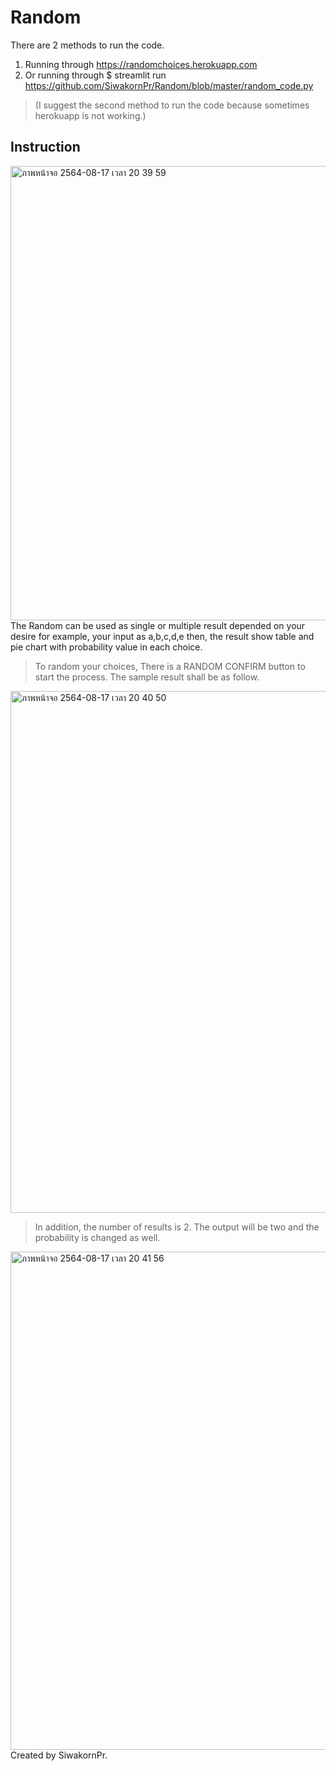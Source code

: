 # Random
There are 2 methods to run the code.
1. Running through https://randomchoices.herokuapp.com
2. Or running through $ streamlit run  https://github.com/SiwakornPr/Random/blob/master/random_code.py
>(I suggest the second method to run the code because sometimes herokuapp is not working.)

## Instruction
<img width="727" alt="ภาพหน้าจอ 2564-08-17 เวลา 20 39 59" src="https://user-images.githubusercontent.com/69446392/129737534-46c7adf9-2ee4-4a12-8695-e68352feef55.png">
The Random can be used as single or multiple result depended on your desire for example, your input as a,b,c,d,e then, the result show table and pie chart with
probability value in each choice.

>To random your choices, There is a RANDOM CONFIRM button to start the process. The sample result shall be as follow.
<img width="835" alt="ภาพหน้าจอ 2564-08-17 เวลา 20 40 50" src="https://user-images.githubusercontent.com/69446392/129739243-83f69cef-1394-4a65-919d-cca9ccee61c1.png">

>In addition, the number of results is 2. The output will be two and the probability is changed as well.
<img width="797" alt="ภาพหน้าจอ 2564-08-17 เวลา 20 41 56" src="https://user-images.githubusercontent.com/69446392/129741208-33137d18-c075-4a50-8cc4-066856c767e7.png">
Created by SiwakornPr.
